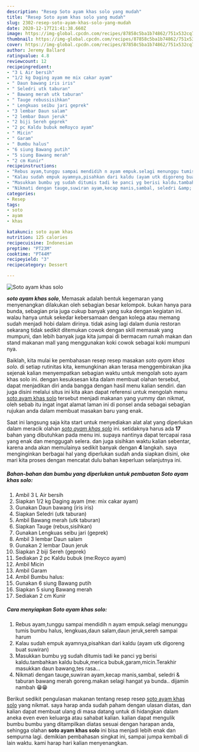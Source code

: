 ```yaml
---
description: "Resep Soto ayam khas solo yang mudah"
title: "Resep Soto ayam khas solo yang mudah"
slug: 2302-resep-soto-ayam-khas-solo-yang-mudah
date: 2020-12-17T21:41:38.660Z
image: https://img-global.cpcdn.com/recipes/87858c5ba1b74862/751x532cq70/soto-ayam-khas-solo-foto-resep-utama.jpg
thumbnail: https://img-global.cpcdn.com/recipes/87858c5ba1b74862/751x532cq70/soto-ayam-khas-solo-foto-resep-utama.jpg
cover: https://img-global.cpcdn.com/recipes/87858c5ba1b74862/751x532cq70/soto-ayam-khas-solo-foto-resep-utama.jpg
author: Jeremy Ballard
ratingvalue: 4.8
reviewcount: 12
recipeingredient:
- "3 L Air bersih"
- "1/2 kg Daging ayam me mix cakar ayam"
- " Daun bawang iris iris"
- " Seledri utk taburan"
- " Bawang merah utk taburan"
- " Tauge rebussisihkan"
- " Lengkuas seibu jari geprek"
- "3 lembar Daun salam"
- "2 lembar Daun jeruk"
- "2 biji Sereh geprek"
- "2 pc Kaldu bubuk meRoyco ayam"
- " Micin"
- " Garam"
- " Bumbu halus"
- "6 siung Bawang putih"
- "5 siung Bawang merah"
- "2 cm Kunir"
recipeinstructions:
- "Rebus ayam,tunggu sampai mendidih n ayam empuk.selagi menunggu tumis bumbu halus, lengkuas,daun salam,daun jeruk,sereh sampai harum"
- "Kalau sudah empuk ayamnya,pisahkan dari kaldu (ayam utk digoreng buat suwiran)"
- "Masukkan bumbu yg sudah ditumis tadi ke panci yg berisi kaldu.tambahkan kaldu bubuk,merica bubuk,garam,micin.Terakhir masukkan daun bawang,tes rasa..."
- "Nikmati dengan tauge,suwiran ayam,kecap manis,sambal, seledri &amp; taburan bawang merah goreng.makan selagi hangat ya bunda.. dijamin nambah 😁😁"
categories:
- Resep
tags:
- soto
- ayam
- khas

katakunci: soto ayam khas 
nutrition: 125 calories
recipecuisine: Indonesian
preptime: "PT23M"
cooktime: "PT44M"
recipeyield: "3"
recipecategory: Dessert

---
```



![Soto ayam khas solo](https://img-global.cpcdn.com/recipes/87858c5ba1b74862/751x532cq70/soto-ayam-khas-solo-foto-resep-utama.jpg)

<b><i>soto ayam khas solo</i></b>, Memasak adalah bentuk kegemaran yang menyenangkan dilakukan oleh sebagian besar kelompok. bukan hanya para bunda, sebagian pria juga cukup banyak yang suka dengan kegiatan ini. walau hanya untuk sekedar kebersamaan dengan kolega atau memang sudah menjadi hobi dalam dirinya. tidak asing lagi dalam dunia restoran sekarang tidak sedikit ditemukan cowok dengan skill memasak yang mumpuni, dan lebih banyak juga kita jumpai di bermacam rumah makan dan stand makanan mall yang menggunakan koki cowok sebagai koki mumpuni nya.

Baiklah, kita mulai ke pembahasan resep resep masakan <i>soto ayam khas solo</i>. di setiap rutinitas kita, kemungkinan akan terasa menggembirakan jika sejenak kalian menyempatkan sebagian waktu untuk mengolah soto ayam khas solo ini. dengan kesuksesan kita dalam membuat olahan tersebut, dapat menjadikan diri anda bangga dengan hasil menu kalian sendiri. dan juga disini melalui situs ini kita akan dapat referensi untuk mengolah menu <u>soto ayam khas solo</u> tersebut menjadi makanan yang yummy dan nikmat, oleh sebab itu ingat ingat alamat laman ini di ponsel anda sebagai sebagian rujukan anda dalam membuat masakan baru yang enak.




Saat ini langsung saja kita start untuk menyediakan alat alat yang diperlukan dalam meracik olahan <u><i>soto ayam khas solo</i></u> ini. setidaknya harus ada <b>17</b> bahan yang dibutuhkan pada menu ini. supaya nantinya dapat tercapai rasa yang enak dan menggugah selera. dan juga sisihkan waktu kalian sebentar, karena anda akan memulainya sedikit banyak dengan <b>4</b> langkah. saya menginginkan berbagai hal yang diperlukan sudah anda siapkan disini, oke mari kita proses dengan mencatat dulu bahan keperluan selanjutnya ini.

<!--inarticleads1-->

##### Bahan-bahan dan bumbu yang diperlukan untuk pembuatan Soto ayam khas solo:

1. Ambil 3 L Air bersih
1. Siapkan 1/2 kg Daging ayam (me: mix cakar ayam)
1. Gunakan  Daun bawang (iris iris)
1. Siapkan  Seledri (utk taburan)
1. Ambil  Bawang merah (utk taburan)
1. Siapkan  Tauge (rebus,sisihkan)
1. Gunakan  Lengkuas seibu jari (geprek)
1. Ambil 3 lembar Daun salam
1. Gunakan 2 lembar Daun jeruk
1. Siapkan 2 biji Sereh (geprek)
1. Sediakan 2 pc Kaldu bubuk (me:Royco ayam)
1. Ambil  Micin
1. Ambil  Garam
1. Ambil  Bumbu halus:
1. Gunakan 6 siung Bawang putih
1. Siapkan 5 siung Bawang merah
1. Sediakan 2 cm Kunir




<!--inarticleads2-->

##### Cara menyiapkan Soto ayam khas solo:

1. Rebus ayam,tunggu sampai mendidih n ayam empuk.selagi menunggu tumis bumbu halus, lengkuas,daun salam,daun jeruk,sereh sampai harum
1. Kalau sudah empuk ayamnya,pisahkan dari kaldu (ayam utk digoreng buat suwiran)
1. Masukkan bumbu yg sudah ditumis tadi ke panci yg berisi kaldu.tambahkan kaldu bubuk,merica bubuk,garam,micin.Terakhir masukkan daun bawang,tes rasa...
1. Nikmati dengan tauge,suwiran ayam,kecap manis,sambal, seledri &amp; taburan bawang merah goreng.makan selagi hangat ya bunda.. dijamin nambah 😁😁




Berikut sedikit pengulasan makanan tentang resep resep <u>soto ayam khas solo</u> yang nikmat. saya harap anda sudah paham dengan ulasan diatas, dan kalian dapat membuat ulang di masa datang untuk di hidangkan dalam aneka even even keluarga atau sahabat kalian. kalian dapat mengulik bumbu bumbu yang ditampilkan diatas sesuai dengan harapan anda, sehingga olahan <b>soto ayam khas solo</b> ini bisa menjadi lebih enak dan sempurna lagi. demikian pembahasan singkat ini, sampai jumpa kembali di lain waktu. kami harap hari kalian menyenangkan.
